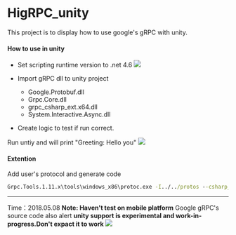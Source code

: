 # HigRPC_unity

This project is to display how to use google's gRPC with unity.

#### How to use in unity
- Set scripting runtime version to .net 4.6
[![](https://raw.githubusercontent.com/hiramtan/HigRPC_unity/master/others/20180508160421.png)](https://raw.githubusercontent.com/hiramtan/HigRPC_unity/master/others/20180508160421.png)

- Import gRPC dll to unity project
    - Google.Protobuf.dll
    - Grpc.Core.dll
    - grpc_csharp_ext.x64.dll
    - System.Interactive.Async.dll
- Create logic to test if run correct.

Run untiy and will print "Greeting: Hello you"
[![](https://raw.githubusercontent.com/hiramtan/HigRPC_unity/master/others/20180509172522.png)](https://raw.githubusercontent.com/hiramtan/HigRPC_unity/master/others/20180509172522.png)


#### Extention
 Add user's protocol and generate code
``` cmd
Grpc.Tools.1.11.x\tools\windows_x86\protoc.exe -I../../protos --csharp_out Greeter --grpc_out Greeter ../../protos/helloworld.proto --plugin=protoc-gen-grpc=packages/Grpc.Tools.1.11.x/tools/windows_x86/grpc_csharp_plugin.exe
```
-----
Time：2018.05.08
**Note: Haven't test on mobile platform**
Google gRPC's source code also alert **unity support is experimental and work-in-progress.Don't expact it to work**
[![](https://raw.githubusercontent.com/hiramtan/HigRPC_unity/master/others/20180509171233.png)](https://raw.githubusercontent.com/hiramtan/HigRPC_unity/master/others/20180509171233.png)


